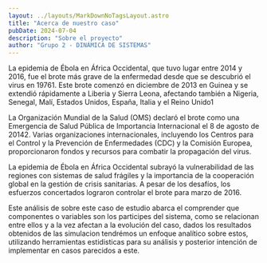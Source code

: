 ```yaml
---
layout: ../layouts/MarkDownNoTagsLayout.astro
title: "Acerca de nuestro caso"
pubDate: 2024-07-04
description: "Sobre el proyecto"
author: "Grupo 2 - DINÁMICA DE SISTEMAS"
---
```


La epidemia de Ébola en África Occidental, que tuvo lugar entre 2014 y 2016, fue el brote más grave de la enfermedad desde que se descubrió el virus en 19761. Este brote comenzó en diciembre de 2013 en Guinea y se extendió rápidamente a Liberia y Sierra Leona, afectando también a Nigeria, Senegal, Malí, Estados Unidos, España, Italia y el Reino Unido1

La Organización Mundial de la Salud (OMS) declaró el brote como una Emergencia de Salud Pública de Importancia Internacional el 8 de agosto de 20142. Varias organizaciones internacionales, incluyendo los Centros para el Control y la Prevención de Enfermedades (CDC) y la Comisión Europea, proporcionaron fondos y recursos para combatir la propagación del virus.

La epidemia de Ébola en África Occidental subrayó la vulnerabilidad de las regiones con sistemas de salud frágiles y la importancia de la cooperación global en la gestión de crisis sanitarias. A pesar de los desafíos, los esfuerzos concertados lograron controlar el brote para marzo de 2016.

Este análisis de sobre este caso de estudio abarca el comprender que componentes o variables son los participes del sistema, como se relacionan entre ellos y a la vez afectan a la evolución del caso, dados los resultados obtenidos de las simulacion tendrémos un enfoque analítico sobre estos, utilizando herramientas estidisticas para su análisis y posterior intención de implementar en casos parecidos a este.